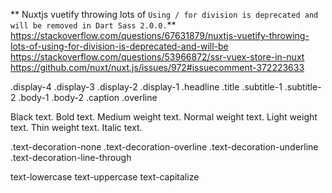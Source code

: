 ** Nuxtjs vuetify throwing lots of `Using / for division is deprecated and will be removed in Dart Sass 2.0.0.`**
https://stackoverflow.com/questions/67631879/nuxtjs-vuetify-throwing-lots-of-using-for-division-is-deprecated-and-will-be
https://stackoverflow.com/questions/53966872/ssr-vuex-store-in-nuxt
https://github.com/nuxt/nuxt.js/issues/972#issuecomment-372223633

.display-4
.display-3
.display-2
.display-1
.headline
.title
.subtitle-1
.subtitle-2
.body-1
.body-2
.caption
.overline

Black text.
Bold text.
Medium weight text.
Normal weight text.
Light weight text.
Thin weight text.
Italic text.

.text-decoration-none
.text-decoration-overline
.text-decoration-underline
.text-decoration-line-through

text-lowercase
text-uppercase
text-capitalize